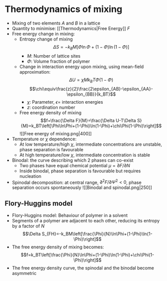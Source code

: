 # Thermodynamics of mixing
- Mixing of two elements $A$ and $B$ in a lattice
- Quantity to minimise: [[Thermodynamics|Free Energy]] $F$
- Free energy change in mixing:
	- Entropy change of mixing
	$$\Delta S=-k_BM\left[\Phi\ln\Phi+(1-\Phi)\ln(1-\Phi)\right]$$
		- $M$: Number of lattice sites
		- $\Phi$: Volume fraction of polymer
	- Change in interaction energy upon mixing, using mean-field approximation:
	$$\Delta U=\chi Mk_BT\Phi(1-\Phi)$$
	$$\chi\equiv\frac{z}{2}\frac{2\epsilon_{AB}-\epsilon_{AA}-\epsilon_{BB}}{k_BT}$$
		- $\chi$: Parameter, $\epsilon=$ interaction energies
		- $z$: coordination number
	- Free energy density of mixing
	$$f=\frac{\Delta F}{M}=\frac{\Delta U-T\Delta S}{M}=k_BT\left[\Phi\ln\Phi+(1-\Phi)\ln(1-\Phi)+\chi\Phi(1-\Phi)\right]$$
![[Free energy of mixing.png|400]]
- Temperature or $\chi$ dependence:
	- At low temperature/high $\chi$, intermediate concentrations are unstable, phase separation is favourable
	- At high temperature/low $\chi$, intermediate concentration is stable
- Binodal: the curve describing which 2 phases can co-exist
	- Two phases have equal chemical potential $\mu=\partial F/\partial N$
	- Inside binodal, phase separation is favourable but requires nucleation
- Spinodal decomposition: at central range, $\partial^2F/\partial\Psi^2<0$, phase separation occurs spontaneously
![[Binodal and spinodal.png|250]]

## Flory-Huggins model
- Flory-Huggins model: Behaviour of polymer in a solvent
- Segments of a polymer are adjacent to each other, reducing its entropy by a factor of $N$
$$\Delta S_{FH}=-k_BM\left[\frac{\Phi}{N}\ln\Phi+(1-\Phi)\ln(1-\Phi)\right]$$
- The free energy density of mixing becomes:
$$f=k_BT\left[\frac{\Phi}{N}\ln\Phi+(1-\Phi)\ln(1-\Phi)+\chi\Phi(1-\Phi)\right]$$
- The free energy density curve, the spinodal and the binodal become asymmetric